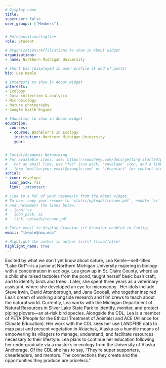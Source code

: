 ```yaml
---
# Display name
title: 
superuser: false
user_groups: ["Members"]


# Role/position/tagline
role: Student

# Organizations/Affiliations to show in About widget
organizations:
- name: Northern Michigan University

# Short bio (displayed in user profile at end of posts)
bio: Lea Kemle

# Interests to show in About widget
interests:
- Ecology
- Data collection & analysis
- Microbiology
- Nature photography
- Google Earth Engine

# Education to show in About widget
education:
  courses:
  - course: Bachelor's in Ecology
    institution: Northern Michigan University
    year: 


# Social/Academic Networking
# For available icons, see: https://wowchemy.com/docs/getting-started/page-builder/#icons
#   For an email link, use "fas" icon pack, "envelope" icon, and a link in the
#   form "mailto:your-email@example.com" or "/#contact" for contact widget.
social:
- icon: envelope
  icon_pack: fas
  link: '/#contact'

# Link to a PDF of your resume/CV from the About widget.
# To use: copy your resume to `static/uploads/resume.pdf`, enable `ai` icons in `params.toml`,
# and uncomment the lines below.
# - icon: cv
#   icon_pack: ai
#   link: uploads/resume.pdf

# Enter email to display Gravatar (if Gravatar enabled in Config)
email: "lkemle@nmu.edu"

# Highlight the author in author lists? (true/false)
highlight_name: true
---
```


Excited by what we don’t yet know about nature, Lea Kemle—self-titled “Lake Girl”—is a junior at Northern Michigan University majoring in biology with a concentration in ecology. Lea grew up in St. Claire County, where as a child she raised tadpoles from the pond, taught herself basic bush craft, and to identify birds and trees . Later, she spent three years as a veterinary assistant, where she developed an eye for microscopy  . Her idols include Steve Irwin, David Attenborough, and Jane Goodall, who together inspired Lea’s dream of working alongside research and film crews to teach about the natural world. Currently, Lea works with the Michigan Department of Natural Resources in Silver Lake State Park to identify, monitor, and protect piping plovers—an at-risk bird species. Alongside the CDL, Lea is a member of PETA (People for the Ethical Treatment of Animals) and ACE (Alliance for Climate Education). Her work with the CDL sees her use LANDFIRE data to  map past and present vegetation in Akiachak, Alaska as a humble means of empowering its villagers to manage, understand, and facilitate resources necessary to their lifestyle. Lea plans to continue her education following her undergraduate via a master’s in ecology from the University of Alaska Anchorage. 
Of the CDL she has to say, “They’re super supporters, cheerleaders, and mentors. The connections they create and the opportunities they produce are priceless.”







